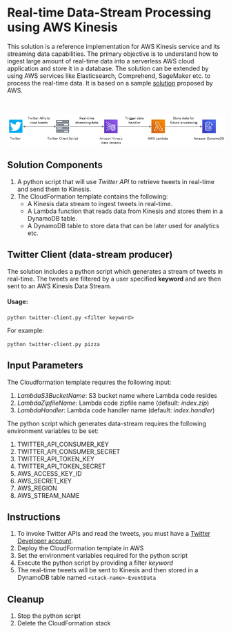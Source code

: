 # Real-time Data-Stream Processing using AWS Kinesis
This solution is a reference implementation for AWS Kinesis service and its streaming data capabilities. The primary objective is to understand how to ingest large amount of real-time data into a serverless AWS cloud application and store it in a database. The solution can be extended by using AWS services like Elasticsearch, Comprehend, SageMaker etc. to process the real-time data. It is based on a sample [solution](https://github.com/aws-samples/lambda-refarch-streamprocessing) proposed by AWS.

<br/>

![Architecture diagram](docs/architecture.png)

## Solution Components
1. A python script that will use *Twitter API* to retrieve tweets in real-time and send them to Kinesis.
2. The CloudFormation template contains the following:
   - A Kinesis data stream to ingest tweets in real-time.
   - A Lambda function that reads data from Kinesis and stores them in a DynamoDB table.
   - A DynamoDB table to store data that can be later used for analytics etc.
   
## Twitter Client (data-stream producer)
The solution includes a python script which generates a stream of tweets in real-time. The tweets are filtered by a user specified **keyword** and are then sent to an AWS Kinesis Data Stream.

#### Usage:
`python twitter-client.py <filter keyword>`

For example:

`python twitter-client.py pizza`

## Input Parameters
The Cloudformation template requires the following input:
1. *LambdaS3BucketName*: S3 bucket name where Lambda code resides
2. *LambdaZipfileName*: Lambda code zipfile name (default: *index.zip*)
3. *LambdaHandler*: Lambda code handler name (default: *index.handler*)

The python script which generates data-stream requires the following environment variables to be set:
1. TWITTER_API_CONSUMER_KEY
2. TWITTER_API_CONSUMER_SECRET
3. TWITTER_API_TOKEN_KEY
4. TWITTER_API_TOKEN_SECRET
5. AWS_ACCESS_KEY_ID
6. AWS_SECRET_KEY
7. AWS_REGION
8. AWS_STREAM_NAME

## Instructions
1. To invoke Twitter APIs and read the tweets, you must have a [Twitter Developer account](https://developer.twitter.com/en/apply-for-access).
2. Deploy the CloudFormation template in AWS
3. Set the environment variables required for the python script
4. Execute the python script by providing a filter *keyword*
5. The real-time tweets will be sent to Kinesis and then stored in a DynamoDB table named `<stack-name>-EventData`

## Cleanup
1. Stop the python script
2. Delete the CloudFormation stack
